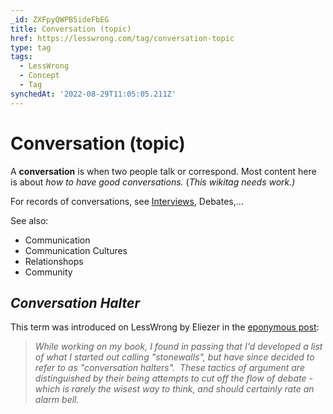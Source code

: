 ```yaml
---
_id: ZXFpyQWPB5ideFbEG
title: Conversation (topic)
href: https://lesswrong.com/tag/conversation-topic
type: tag
tags:
  - LessWrong
  - Concept
  - Tag
synchedAt: '2022-08-29T11:05:05.211Z'
---
```

# Conversation (topic)

A **conversation** is when two people talk or correspond. Most content here is about *how to have good conversations.* (*This wikitag needs work.)*  
  
For records of conversations, see [Interviews](Interviews (1)), Debates,...

See also:

- Communication
- Communication Cultures
- Relationshops
- Community

## *Conversation Halter*

This term was introduced on LessWrong by Eliezer in the [eponymous post](https://www.lesswrong.com/posts/wqmmv6NraYv4Xoeyj/conversation-halters):

> *While working on my book, I found in passing that I'd developed a list of what I started out calling "stonewalls", but have since decided to refer to as "conversation halters".  These tactics of argument are distinguished by their being attempts to cut off the flow of debate - which is rarely the wisest way to think, and should certainly rate an alarm bell.*